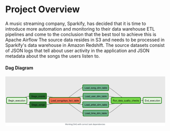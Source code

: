 # Project Overview

A music streaming company, Sparkify, has decided that it is time to introduce more automation and monitoring to their data warehouse ETL pipelines and come to the conclusion that the best tool to achieve this is Apache Airflow
The source data resides in S3 and needs to be processed in Sparkify's data warehouse in Amazon Redshift. The source datasets consist of JSON logs that tell about user activity in the application and JSON metadata about the songs the users listen to.

#### Dag Diagram

<img src="Dag Diagram.png"
     alt="Schema"
 />
